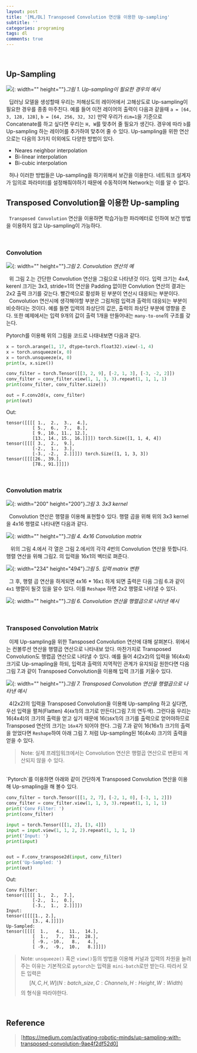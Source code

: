 ```yaml
---
layout: post
title: '[ML/DL] Transposed Convolution 연산을 이용한 Up-sampling'
subtitle: ''
categories: programing
tags: dl
comments: true
---
```

 
## Up-Sampling

![](/assets/img/2020-01-31-09-43-27.png){: width="" height=""}*그림 1. Up-sampling이 필요한 경우의 예시*

&nbsp;&nbsp;딥러닝 모델을 생성할때 우리는 저해상도의 레이어에서 고해상도로 Up-sampling이 필요한 경우를 종종 마주친다. 예를 들어 이전 레이어의 출력이 다음과 같을때 `a = [64, 3, 128, 128]`, `b = [64, 256, 32, 32]` 만약 우리가 `dim=1`을 기준으로 Concatenate를 하고 싶다면 우리는 `H, W`를 맞추어 줄 필요가 생긴다. 경우에 따라 `b`를 Up-sampling 하는 레이어를 추가하여 맞추어 줄 수 있다. Up-sampling을 위한 연산으로는 다음의 3가지 이외에도 다양한 방법이 있다.

* Neares neighbor interpolation
* Bi-linear interpolation
* Bi-cubic interpolation

&nbsp;&nbsp;허나 이러한 방법들은 Up-sampling을 하기위해서 보간을 이용한다. 네트워크 설계자가 임의로 파라미터를 설정해줘야하기 때문에 수동적이며 Network는 이를 알 수 없다.

## Transposed Convolution을 이용한 Up-sampling

 &nbsp;&nbsp;`Transposed Convolution` 연산을 이용하면 학습가능한 파라메터로 인하여 보간 방법을 이용하지 않고 Up-sampling이 가능하다.

<br>

### Convolution

![](/assets/img/2020-01-31-11-21-36.png){: width="" height=""}*그림 2. Convolution 연산의 예*

&nbsp;&nbsp;위 그림 2.는 간단한 Convolution 연산을 그림으로 나타낸것 이다. 입력 크기는 4x4, kerenl 크기는 3x3, stride=1의 연산을 Padding 없이한 Convlution 연산의 결과는 2x2 출력 크기를 갖는다. 빨간색으로 활성화 된 부분이 연산시 대응되는 부분이다.
&nbsp;&nbsp;Convolution 연산시에 생각해야할 부분은 그림처럼 입력과 출력의 대응되는 부분이 비슷하다는 것이다. 예를 들면 입력의 좌상단의 값은, 출력의 좌상단 부분에 영향을 준다. 또한 예제에서는 입력 9개의 값이 출력 1개을 만들어내는 `many-to-one`의 구조를 갖는다.

Pytorch를 이용해 위의 그림을 코드로 나태내보면 다음과 같다.

```python
x = torch.arange(1, 17, dtype=torch.float32).view(-1, 4)
x = torch.unsqueeze(x, 0)
x = torch.unsqueeze(x, 0)
print(x, x.size())

conv_filter = torch.Tensor([[3, 2, 9], [-2, 1, 3], [-3, -2, 2]])
conv_filter = conv_filter.view(1, 1, 3, 3).repeat(1, 1, 1, 1)
print(conv_filter, conv_filter.size())

out = F.conv2d(x, conv_filter)
print(out)
```

Out:
```
tensor([[[[ 1.,  2.,  3.,  4.],
          [ 5.,  6.,  7.,  8.],
          [ 9., 10., 11., 12.],
          [13., 14., 15., 16.]]]]) torch.Size([1, 1, 4, 4])
tensor([[[[ 3.,  2.,  9.],
          [-2.,  1.,  3.],
          [-3., -2.,  2.]]]]) torch.Size([1, 1, 3, 3])
tensor([[[[26., 39.],
          [78., 91.]]]])
```
<br>

### Convolution matrix

![](/assets/img/2020-01-31-11-22-17.png){: width="200" height="200"}*그림 3. 3x3 kernel*

&nbsp;&nbsp;Convolution 연산은 행렬을 이용해 표현할수 있다. 행렬 곱을 위해 위의 3x3 kernel을 4x16 행렬로 나타내면 다음과 같다.

![](/assets/img/2020-01-31-11-32-01.png){: width="" height=""}*그림 4. 4x16 Convolution matrix*

&nbsp;&nbsp; 위의 그림 4.에서 각 열은 그림 2.에서의 각각 4번의 Convolution 연산을 뜻합니다. 행렬 연산을 위해 그림2. 의 입력을 16x1의 벡터로 펴준다.

![](/assets/img/2020-01-31-11-46-19.png){: width="234" height="494"}*그림 5. 입력 matrix 변환*

&nbsp;&nbsp;그 후, 행렬 곱 연산을 하게되면 `4`x16 * 16x`1` 하게 되면 출력은 다음 그림 6.과 같이 `4x1` 행렬이 될것 임을 알수 있다. 이를 `Reshape` 하면 2x2 행렬로 나타낼 수 있다.

![](/assets/img/2020-01-31-11-52-50.png){: width="" height=""}*그림 6. Convolution 연산을 행렬곱으로 나타낸 예시*

<br>

### Transposed Convolution Matrix

 &nbsp;&nbsp;이제 Up-sampling을 위한 Tansposed Convolution 연산에 대해 살펴본다. 위에서는 컨볼루션 연산을 행렬곱 연산으로 나타내보 았다. 마찬가지로 Transposed Convolution도 행렵곱 연산으로 나타낼 수 있다. 예를 들어 4(2x2)의 입력을 16(4x4) 크기로 Up-smapling을 하되, 입력과 출력의 지역적인 관계가 유지되길 원한다면 다음 그림 7.과 같이 Transposed Convolution을 이용해 입력 크기를 키울수 있다.

![](/assets/img/2020-02-01-14-43-45.png){: width="" height=""}*그림 7. Transposed Convolution 연산을 행렬곱으로 나타낸 예시*

 &nbsp;&nbsp;4(2x2)의 입력을 Transposed Convolution을 이용해 Up-sampling 하고 싶다면, 우선 입력을 펼쳐(Flatten) 4(`4`x1)의 크기로 만든다(그림 7.의 연두색). 그런다음 우리는 16(4x4)의 크기의 출력을 얻고 싶기 때문에 16(`16`x1)의 크기를 출력으로 얻어야하므로 Transposed 연산의 크기는 `16x4`가 되어야 한다. 그림 7.과 같이 16(16x1) 크기의 출력을 얻었다면 `Reshape`하여  아래 그림 7. 처럼 Up-sampling된 16(4x4) 크기의 출력을 얻을 수 있다.

 > Note: 실제 프레임워크에서는 Convolution 연산은 행렬곱 연산으로 변환되 계산되지 않을 수 있다.

<br>
`Pytorch`를 이용하면 아래와 같이 간단하게 Transposed Convolution 연산을 이용해 Up-smapling을 해 볼수 있다.

```python
conv_filter = torch.Tensor([[1, 2, 7], [-2, 1, 0], [-3, 1, 2]])
conv_filter = conv_filter.view(1, 1, 3, 3).repeat(1, 1, 1, 1)
print('Conv Filter: ')
print(conv_filter)

input = torch.Tensor([[1, 2], [3, 4]])
input = input.view(1, 1, 2, 2).repeat(1, 1, 1, 1)
print('Input: ')
print(input)


out = F.conv_transpose2d(input, conv_filter)
print('Up-Sampled: ')
print(out)
```

Out:
```
Conv Filter: 
tensor([[[[ 1.,  2.,  7.],
          [-2.,  1.,  0.],
          [-3.,  1.,  2.]]]])
Input: 
tensor([[[[1., 2.],
          [3., 4.]]]])
Up-Sampled: 
tensor([[[[  1.,   4.,  11.,  14.],
          [  1.,   7.,  31.,  28.],
          [ -9., -10.,   8.,   4.],
          [ -9.,  -9.,  10.,   8.]]]])
```

> Note: `unsqueeze()` 혹은  `view()`등의 방법을 이용해 커널과 입력의 차원을 늘려주는 이유는 기본적으로 `pytorch`는 입력을 `mini-batch`로만 받는다. 따라서 모든 입력은 $$[N, C, H, W](N: batch\_size, C: Channels, H: Height, W: Width)$$의 형식을 따라야한다.

<br>

## Reference
> [https://medium.com/activating-robotic-minds/up-sampling-with-transposed-convolution-9ae4f2df52d0]
